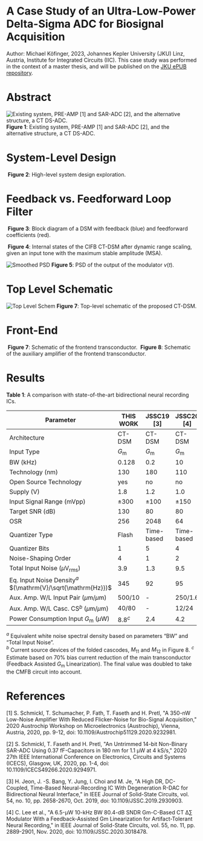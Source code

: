 # A Case Study of an Ultra-Low-Power Delta-Sigma ADC for Biosignal Acquisition
Author: Michael Köfinger, 2023, Johannes Kepler University (JKU) Linz, Austria, Institute for Integrated Circuits (IIC).
This case study was performed in the context of a master thesis, and will be published on the [JKU ePUB repository](https://epub.jku.at/nav/classification/111078).

# Abstract
![Existing system, PRE-AMP [1] and SAR-ADC [2], and the alternative structure, a CT DS-ADC.](doc/fig/block_diag_all.png)
**Figure 1**: Existing system, PRE-AMP [1] and SAR-ADC [2], and the alternative structure, a CT DS-ADC. 

# System-Level Design
![<img src="doc/fig/sqnrExplore2.png" width="600"/>](doc/fig/sqnrExplore2.png)
**Figure 2**: High-level system design exploration. 

# Feedback vs. Feedforward Loop Filter
![<img src="doc/fig/dsm_block_diag.png" width="600"/>](doc/fig/dsm_block_diag.png)
**Figure 3**: Block diagram of a DSM with feedback (blue) and feedforward coefficients (red). 

![<img src="doc/fig/modStatesScaled.png" width="600"/>](doc/fig/modStatesScaled.png)
**Figure 4**: Internal states of the CIFB CT-DSM after dynamic range scaling, given an input tone with the maximum stable amplitude (MSA). 

![Smoothed PSD](doc/fig/psdCtAvg.png)
**Figure 5**: PSD of the output of the modulator $v(t)$.

# Top Level Schematic
![Top Level Schem](doc/fig/top_schem_2.png)
**Figure 7**: Top-level schematic of the proposed CT-DSM.
# Front-End 
![<img src="doc/fig/frontend.png" width="500"/>](doc/fig/frontend.png)
**Figure 7**: Schematic of the frontend transconductor.
![<img src="doc/fig/auxamp.png" width="500"/>](doc/fig/auxamp.png)
**Figure 8**: Schematic of the auxiliary amplifier of the frontend transconductor.

# Results 

**Table 1**: A comparison with state-of-the-art bidirectional neural recording ICs.

 |Parameter                            | THIS WORK | JSSC19 [3] | JSSC20 [4] |  
 |-------------------------------------|-----------|------------|------------|  
 | Architecture                        | CT-DSM    | CT-DSM    | CT-DSM    |
 | Input Type                          |$G_\mathrm{m}$|$G_\mathrm{m}$|$G_\mathrm{m}$|
 | BW $(\mathrm{kHz})$                 | $0.128$  |$0.2$     | $10$       |
 | Technology $(\mathrm{nm})$          | $130$    |$180$     | $110$      |
 | Open Source Technology              | yes      |no        | no      |
 | Supply $(\mathrm{V})$               | $1.8$    |$1.2$     | $1.0$   |
 | Input Signal Range $(\mathrm{mVpp})$|$\pm 300$ |$\pm 100$ | $\pm 150$|
 | Target SNR $(\mathrm{dB})$          | $130$        |$80$     | $80$         | 
 | OSR                                 | $256$       |$2048$     |$64$        | 
 | Quantizer Type                      |Flash    |Time-based     |Time-based       |
 | Quantizer Bits                      |$1$    |$5$     |$4$        |
 | Noise-Shaping Order                 |$4$    |$1$     |$2$      |
 | Total Input Noise $(µ\mathrm{V}_\mathrm{rms})$  |$3.9$   |$1.3$     |$9.5$ |
 | Eq. Input Noise Density$^a$ $(\mathrm{V}/\sqrt{\mathrm{Hz}})$ |$345$|$92$| $95$ |  
 | Aux. Amp. W/L Input Pair $(µ\mathrm{m}/µ\mathrm{m})$    |$500/10$ |-|$250/1.6$  |
 | Aux. Amp. W/L Casc. CS$^b$ $(µ\mathrm{m}/µ\mathrm{m})$  |$40/80$ |-|$12/24$     |
 | Power Consumption Input $G_\mathrm{m}$ $(µ\mathrm{W})$  |$8.8^c$ |$2.4$ |$4.2$       |

$^a$ Equivalent white noise spectral density based on parameters “BW” and “Total Input Noise”.  
$^b$ Current source devices of the folded cascodes, $M_{11}$ and $M_{12}$ in Figure 8.
$^c$ Estimate based on 70% bias current reduction of the main transconductor (Feedback Assisted $G_\mathrm{m}$ Linearization). The final value was doubled to take the CMFB circuit into account.

# References
[1] S. Schmickl, T. Schumacher, P. Fath, T. Faseth and H. Pretl, "A 350-nW Low-Noise Amplifier With Reduced Flicker-Noise for Bio-Signal Acquisition," 2020 Austrochip Workshop on Microelectronics (Austrochip), Vienna, Austria, 2020, pp. 9-12, doi: 10.1109/Austrochip51129.2020.9232981.

[2] S. Schmickl, T. Faseth and H. Pretl, "An Untrimmed 14-bit Non-Binary SAR-ADC Using 0.37 fF-Capacitors in 180 nm for 1.1 µW at 4 kS/s," 2020 27th IEEE International Conference on Electronics, Circuits and Systems (ICECS), Glasgow, UK, 2020, pp. 1-4, doi: 10.1109/ICECS49266.2020.9294971.

[3] H. Jeon, J. -S. Bang, Y. Jung, I. Choi and M. Je, "A High DR, DC-Coupled, Time-Based Neural-Recording IC With Degeneration R-DAC for Bidirectional Neural Interface," in IEEE Journal of Solid-State Circuits, vol. 54, no. 10, pp. 2658-2670, Oct. 2019, doi: 10.1109/JSSC.2019.2930903.

[4] C. Lee et al., "A 6.5-μW 10-kHz BW 80.4-dB SNDR Gm-C-Based CT ∆∑ Modulator With a Feedback-Assisted Gm Linearization for Artifact-Tolerant Neural Recording," in IEEE Journal of Solid-State Circuits, vol. 55, no. 11, pp. 2889-2901, Nov. 2020, doi: 10.1109/JSSC.2020.3018478.
